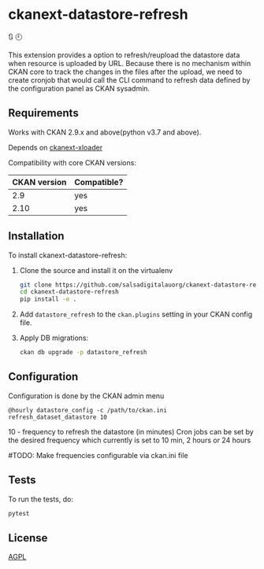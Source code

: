 # ckanext-datastore-refresh

:arrows_clockwise: :clock9:

This extension provides a option to refresh/reupload the datastore data when resource is uploaded by URL. Because there is no mechanism within CKAN core to track the changes in the files after the upload, we need to create cronjob that would call the CLI command to refresh data defined by the configuration panel as CKAN sysadmin.


## Requirements

Works with CKAN 2.9.x and above(python v3.7 and above).

Depends on [ckanext-xloader](https://github.com/ckan/ckanext-xloader)

Compatibility with core CKAN versions:

| CKAN version | Compatible? |
|--------------|-------------|
| 2.9          | yes         |
| 2.10         | yes         |


## Installation

To install ckanext-datastore-refresh:

1. Clone the source and install it on the virtualenv

    ```sh
    git clone https://github.com/salsadigitalauorg/ckanext-datastore-refresh.git
    cd ckanext-datastore-refresh
    pip install -e .
    ```
1. Add `datastore_refresh` to the `ckan.plugins` setting in your CKAN
   config file.

1. Apply DB migrations:
   ```sh
   ckan db upgrade -p datastore_refresh
   ```

## Configuration

Configuration is done by the CKAN admin menu

```
@hourly datastore_config -c /path/to/ckan.ini refresh_dataset_datastore 10
```
10 - frequency  to refresh the datastore  (in minutes)
Cron jobs can be set by the desired frequency which currently is set to 10 min, 2 hours or 24 hours

#TODO: Make frequencies configurable via ckan.ini file

## Tests

To run the tests, do:
```sh
pytest
```

## License

[AGPL](https://www.gnu.org/licenses/agpl-3.0.en.html)
